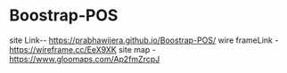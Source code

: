 # Boostrap-POS
site Link--  https://prabhawijera.github.io/Boostrap-POS/
wire frameLink - https://wireframe.cc/EeX9XK
site map - https://www.gloomaps.com/Ap2fmZrcpJ
